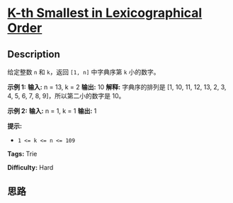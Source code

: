 # [K-th Smallest in Lexicographical Order][title]

## Description

给定整数 `n` 和 `k`，返回  `[1, n]` 中字典序第 `k` 小的数字。



**示例 1:**
            **输入:** n = 13, k = 2    **输出:** 10    **解释:** 字典序的排列是 [1, 10, 11, 12, 13, 2, 3, 4, 5, 6, 7, 8, 9]，所以第二小的数字是 10。    

**示例 2:**
            **输入:** n = 1, k = 1    **输出:** 1    



**提示:**

  * `1 <= k <= n <= 109`


**Tags:** Trie

**Difficulty:** Hard

## 思路

[title]: https://leetcode-cn.com/problems/k-th-smallest-in-lexicographical-order
